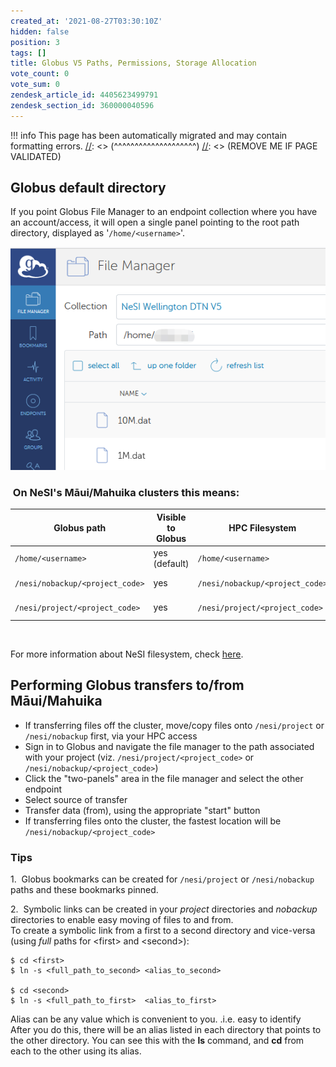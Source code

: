 ```yaml
---
created_at: '2021-08-27T03:30:10Z'
hidden: false
position: 3
tags: []
title: Globus V5 Paths, Permissions, Storage Allocation
vote_count: 0
vote_sum: 0
zendesk_article_id: 4405623499791
zendesk_section_id: 360000040596
---
```




[//]: <> (REMOVE ME IF PAGE VALIDATED)
[//]: <> (vvvvvvvvvvvvvvvvvvvv)
!!! info
    This page has been automatically migrated and may contain formatting errors.
[//]: <> (^^^^^^^^^^^^^^^^^^^^)
[//]: <> (REMOVE ME IF PAGE VALIDATED)

## Globus default directory

If you point Globus File Manager to an endpoint collection where you
have an account/access, it will open a single panel pointing to the root
path directory, displayed as '`/home/<username>`'.

![mceclip0.png](../../assets/images/Globus_V5_Paths-Permissions-Storage_Allocation.png)

###  On NeSI's Māui/Mahuika clusters this means:

| Globus path                     | Visible to Globus | HPC Filesystem                  | Globus usage              | Permissions           |
|---------------------------------|-------------------|---------------------------------|---------------------------|-----------------------|
| `/home/<username>`              | yes (default)     | `/home/<username>`              | possible, not recommended | read and write access |
| `/nesi/nobackup/<project_code>` | yes               | `/nesi/nobackup/<project_code>` | yes                       | read and write access |
| `/nesi/project/<project_code>`  | yes               | `/nesi/project/<project_code>`  | yes                       | **read only** access  |

 

For more information about NeSI filesystem, check
[here](https://support.nesi.org.nz/hc/en-gb/articles/360000177256-NeSI-File-Systems-and-Quotas).

## Performing Globus transfers to/from Māui/Mahuika

-   If transferring files off the cluster, move/copy files onto
    `/nesi/project` or `/nesi/nobackup` first, via your HPC access
-   Sign in to Globus and navigate the file manager to the path
    associated with your project (viz. `/nesi/project/<project_code>` or
    `/nesi/nobackup/<project_code>`)
-   Click the "two-panels" area in the file manager and select the other
    endpoint
-   Select source of transfer
-   Transfer data (from), using the appropriate "start" button
-   If transferring files onto the cluster, the fastest location will be
    `/nesi/nobackup/<project_code>`

### Tips

1.  Globus bookmarks can be created for `/nesi/project` or
`/nesi/nobackup` paths and these bookmarks pinned.

2.  Symbolic links can be created in your *project* directories and
*nobackup* directories to enable easy moving of files to and from.  
To create a symbolic link from a first to a second directory and
vice-versa (using *full* paths for &lt;first&gt; and &lt;second&gt;):

``` sl
$ cd <first>
$ ln -s <full_path_to_second> <alias_to_second>
 
$ cd <second>
$ ln -s <full_path_to_first>  <alias_to_first>
```

Alias can be any value which is convenient to you. .i.e. easy to
identify  
After you do this, there will be an alias listed in each directory that
points to the other directory. You can see this with the **ls** command,
and **cd** from each to the other using its alias.

 
